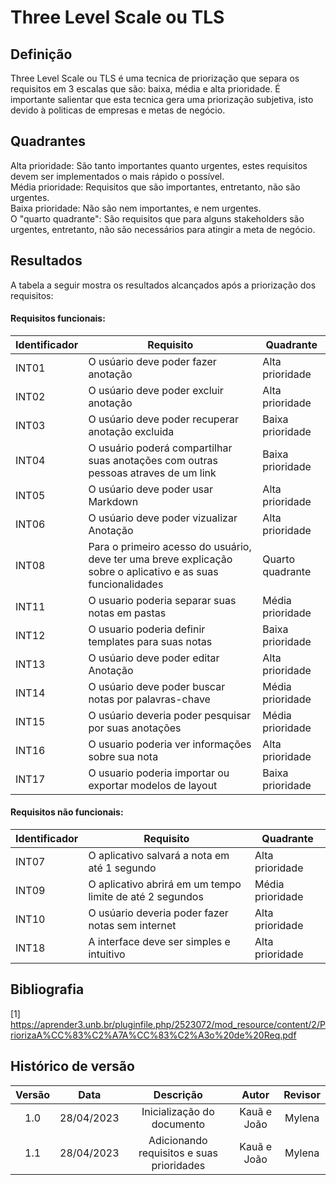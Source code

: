 # Three Level Scale ou TLS

## Definição

Three Level Scale ou TLS é uma tecnica de priorização que separa os requisitos em 3 escalas que são: baixa, média e alta prioridade. É importante salientar que esta tecnica gera uma priorização subjetiva, isto devido à politicas de empresas e metas de negócio.

## Quadrantes

Alta prioridade: São tanto importantes quanto urgentes, estes requisitos devem ser implementados o mais rápido o possível. </br>
Média prioridade: Requisitos que são importantes, entretanto, não são urgentes.</br>
Baixa prioridade: Não são nem importantes, e nem urgentes.</br>
O "quarto quadrante": São requisitos que para alguns stakeholders são urgentes, entretanto, não são necessários para atingir a meta de negócio.</br>

## Resultados

A tabela a seguir mostra os resultados alcançados após a priorização dos requisitos:

#### Requisitos funcionais:

| Identificador| Requisito | Quadrante|
|---------------|-----------|-----------|
|INT01|O usúario deve poder fazer anotação| Alta prioridade|
|INT02|O usúario deve poder excluir anotação| Alta prioridade|
|INT03|O usúario deve poder recuperar anotação excluida| Baixa prioridade|
|INT04|O usuário poderá compartilhar suas anotações com outras pessoas atraves de um link| Baixa prioridade|
|INT05| O usúario deve poder usar Markdown| Alta prioridade|
|INT06|O usúario deve poder vizualizar Anotação| Alta prioridade|
|INT08|	Para o primeiro acesso do usuário, deve ter uma breve explicação sobre o aplicativo e as suas funcionalidades|Quarto quadrante|
|INT11|O usuario poderia separar suas notas em pastas| Média prioridade|
|INT12|O usuario poderia definir templates para suas notas| Baixa prioridade|
|INT13|O usúario deve poder editar Anotação|Alta prioridade|
|INT14|O usúario deve poder buscar notas por palavras-chave| Média prioridade|
|INT15|O usúario deveria poder pesquisar por suas anotações|Média prioridade|
|INT16|O usuario poderia ver informações sobre sua nota| Alta prioridade|
|INT17|	O usuario poderia importar ou exportar modelos de layout| Baixa prioridade|


#### Requisitos não funcionais:

| Identificador| Requisito | Quadrante|
|---------------|-----------|-----------|
|INT07|O aplicativo salvará a nota em até 1 segundo| Alta prioridade|
|INT09|O aplicativo abrirá em um tempo limite de até 2 segundos| Média prioridade|
|INT10|O usúario deveria poder fazer notas sem internet| Alta prioridade|
|INT18|A interface deve ser simples e intuitivo| Alta prioridade|

## Bibliografia

[1] https://aprender3.unb.br/pluginfile.php/2523072/mod_resource/content/2/PriorizaA%CC%83%C2%A7A%CC%83%C2%A3o%20de%20Req.pdf

## Histórico de versão
| Versão | Data | Descrição | Autor | Revisor |
| :----: | :--: | :-------: | :---: | :-----: |
| 1.0 | 28/04/2023 | Inicialização do documento | Kauã e João | Mylena |
| 1.1 |28/04/2023| Adicionando requisitos e suas prioridades |Kauã e João|Mylena|
